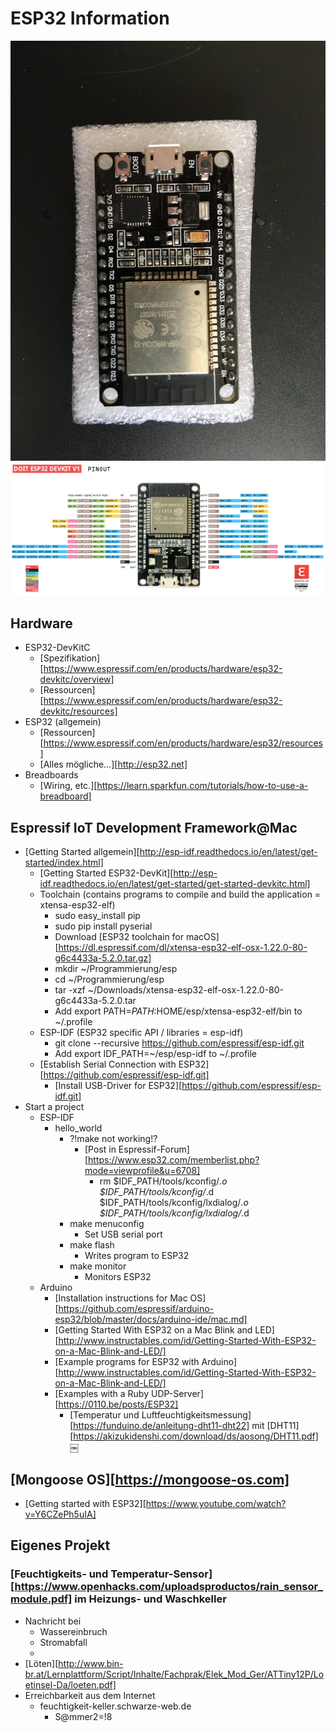 # ESP32 Information

![Bild vom ESP32 Development Modul](ESP32.jpg)
![Bild vom ESP32 Development Modul Pin Layout](ESP32_pinout.png)

## Hardware
* ESP32-DevKitC
    * [Spezifikation][https://www.espressif.com/en/products/hardware/esp32-devkitc/overview]
    * [Ressourcen][https://www.espressif.com/en/products/hardware/esp32-devkitc/resources]
* ESP32 (allgemein)
    * [Ressourcen][https://www.espressif.com/en/products/hardware/esp32/resources]
    * [Alles mögliche…][http://esp32.net]
* Breadboards
    * [Wiring, etc.][https://learn.sparkfun.com/tutorials/how-to-use-a-breadboard]

## Espressif IoT Development Framework@Mac	
* [Getting Started allgemein][http://esp-idf.readthedocs.io/en/latest/get-started/index.html]
    * [Getting Started ESP32-DevKit][http://esp-idf.readthedocs.io/en/latest/get-started/get-started-devkitc.html]
    * Toolchain (contains programs to compile and build the application = xtensa-esp32-elf)
        * sudo easy_install pip
        * sudo pip install pyserial
        * Download [ESP32 toolchain for macOS][https://dl.espressif.com/dl/xtensa-esp32-elf-osx-1.22.0-80-g6c4433a-5.2.0.tar.gz] 
        * mkdir ~/Programmierung/esp
        * cd ~/Programmierung/esp
        * tar -xzf ~/Downloads/xtensa-esp32-elf-osx-1.22.0-80-g6c4433a-5.2.0.tar
        * Add export PATH=$PATH:$HOME/esp/xtensa-esp32-elf/bin to ~/.profile
    * ESP-IDF (ESP32 specific API / libraries = esp-idf)
        * git clone --recursive https://github.com/espressif/esp-idf.git
        * Add export IDF_PATH=~/esp/esp-idf to ~/.profile
    * [Establish Serial Connection with ESP32][https://github.com/espressif/esp-idf.git]
        * [Install USB-Driver for ESP32][https://github.com/espressif/esp-idf.git]
* Start a project
    * ESP-IDF
        * hello_world
            * ?!make not working!?
                * [Post in Espressif-Forum][https://www.esp32.com/memberlist.php?mode=viewprofile&u=6708]
                    * rm $IDF_PATH/tools/kconfig/*.o $IDF_PATH/tools/kconfig/*.d $IDF_PATH/tools/kconfig/lxdialog/*.o $IDF_PATH/tools/kconfig/lxdialog/*.d
            * make menuconfig
                * Set USB serial port
            * make flash
                * Writes program to ESP32
            * make monitor
                * Monitors ESP32
    * Arduino 
        * [Installation instructions for Mac OS][https://github.com/espressif/arduino-esp32/blob/master/docs/arduino-ide/mac.md]
        * [Getting Started With ESP32 on a Mac Blink and LED][http://www.instructables.com/id/Getting-Started-With-ESP32-on-a-Mac-Blink-and-LED/]
        * [Example programs for ESP32 with Arduino][http://www.instructables.com/id/Getting-Started-With-ESP32-on-a-Mac-Blink-and-LED/]
        * [Examples with a Ruby UDP-Server][https://0110.be/posts/ESP32]
            * [Temperatur und Luftfeuchtigkeitsmessung][https://funduino.de/anleitung-dht11-dht22] mit [DHT11][https://akizukidenshi.com/download/ds/aosong/DHT11.pdf]
￼
## [Mongoose OS][https://mongoose-os.com]
* [Getting started with ESP32][https://www.youtube.com/watch?v=Y6CZePh5uIA]

## Eigenes Projekt
### [Feuchtigkeits- und Temperatur-Sensor][https://www.openhacks.com/uploadsproductos/rain_sensor_module.pdf] im Heizungs- und Waschkeller
* Nachricht bei 
    * Wassereinbruch
    * Stromabfall
    * 
* [Löten][http://www.bin-br.at/Lernplattform/Script/Inhalte/Fachprak/Elek_Mod_Ger/ATTiny12P/Loetinsel-Da/loeten.pdf]
* Erreichbarkeit aus dem Internet
    * feuchtigkeit-keller.schwarze-web.de
        * S@mmer2=!8
